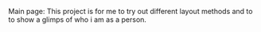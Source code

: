 Main page:
This project is for me to try out different layout methods and to to show a glimps of who i am as a person.